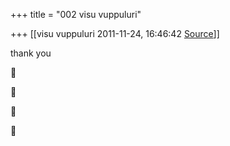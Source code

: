 +++
title = "002 visu vuppuluri"

+++
[[visu vuppuluri	2011-11-24, 16:46:42 [Source](https://groups.google.com/g/samskrita/c/piDstZ_CJHo)]]



thank you  
  









